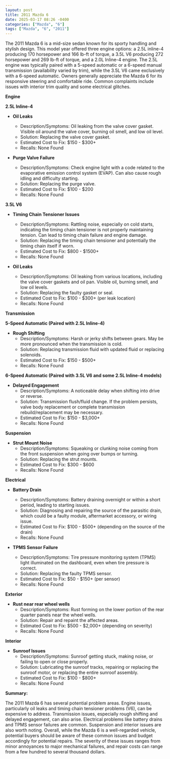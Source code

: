 ```yaml
---
layout: post
title: 2011 Mazda 6
date: 2025-03-17 08:26 -0400
categories: ["Mazda", "6"]
tags: ["Mazda", "6", "2011"]
---
```

The 2011 Mazda 6 is a mid-size sedan known for its sporty handling and stylish design. This model year offered three engine options: a 2.5L inline-4 producing 170 horsepower and 166 lb-ft of torque, a 3.5L V6 producing 272 horsepower and 269 lb-ft of torque, and a 2.0L Inline-4 engine. The 2.5L engine was typically paired with a 5-speed automatic or a 6-speed manual transmission (availability varied by trim), while the 3.5L V6 came exclusively with a 6-speed automatic. Owners generally appreciate the Mazda 6 for its responsive steering and comfortable ride. Common complaints include issues with interior trim quality and some electrical glitches.

**Engine**

**2.5L Inline-4**
* **Oil Leaks**
    * Description/Symptoms: Oil leaking from the valve cover gasket. Visible oil around the valve cover, burning oil smell, and low oil level.
    * Solution: Replacing the valve cover gasket.
    * Estimated Cost to Fix: $150 - $300+
    * Recalls: None Found

* **Purge Valve Failure**
    * Description/Symptoms: Check engine light with a code related to the evaporative emission control system (EVAP). Can also cause rough idling and difficulty starting.
    * Solution: Replacing the purge valve.
    * Estimated Cost to Fix: $100 - $200
    * Recalls: None Found

**3.5L V6**

* **Timing Chain Tensioner Issues**
    * Description/Symptoms: Rattling noise, especially on cold starts, indicating the timing chain tensioner is not properly maintaining tension. Can lead to timing chain failure and engine damage.
    * Solution: Replacing the timing chain tensioner and potentially the timing chain itself if worn.
    * Estimated Cost to Fix: $800 - $1500+
    * Recalls: None Found

* **Oil Leaks**
    * Description/Symptoms: Oil leaking from various locations, including the valve cover gaskets and oil pan. Visible oil, burning smell, and low oil levels.
    * Solution: Replacing the faulty gasket or seal.
    * Estimated Cost to Fix: $100 - $300+ (per leak location)
    * Recalls: None Found

**Transmission**

**5-Speed Automatic (Paired with 2.5L Inline-4)**
* **Rough Shifting**
    * Description/Symptoms: Harsh or jerky shifts between gears. May be more pronounced when the transmission is cold.
    * Solution: Replacing transmission fluid with updated fluid or replacing solenoids.
    * Estimated Cost to Fix: $150 - $500+
    * Recalls: None Found

**6-Speed Automatic (Paired with 3.5L V6 and some 2.5L Inline-4 models)**
* **Delayed Engagement**
    * Description/Symptoms: A noticeable delay when shifting into drive or reverse.
    * Solution: Transmission flush/fluid change. If the problem persists, valve body replacement or complete transmission rebuild/replacement may be necessary.
    * Estimated Cost to Fix: $150 - $3,000+
    * Recalls: None Found

**Suspension**

* **Strut Mount Noise**
    * Description/Symptoms: Squeaking or clunking noise coming from the front suspension when going over bumps or turning.
    * Solution: Replacing the strut mounts.
    * Estimated Cost to Fix: $300 - $600
    * Recalls: None Found

**Electrical**

* **Battery Drain**
    * Description/Symptoms: Battery draining overnight or within a short period, leading to starting issues.
    * Solution: Diagnosing and repairing the source of the parasitic drain, which could be a faulty module, aftermarket accessory, or wiring issue.
    * Estimated Cost to Fix: $100 - $500+ (depending on the source of the drain)
    * Recalls: None Found

* **TPMS Sensor Failure**
    * Description/Symptoms: Tire pressure monitoring system (TPMS) light illuminated on the dashboard, even when tire pressure is correct.
    * Solution: Replacing the faulty TPMS sensor.
    * Estimated Cost to Fix: $50 - $150+ (per sensor)
    * Recalls: None Found

**Exterior**

* **Rust near rear wheel wells**
    * Description/Symptoms: Rust forming on the lower portion of the rear quarter panels near the wheel wells.
    * Solution: Repair and repaint the affected areas.
    * Estimated Cost to Fix: $500 - $2,000+ (depending on severity)
    * Recalls: None Found

**Interior**

* **Sunroof Issues**
    * Description/Symptoms: Sunroof getting stuck, making noise, or failing to open or close properly.
    * Solution: Lubricating the sunroof tracks, repairing or replacing the sunroof motor, or replacing the entire sunroof assembly.
    * Estimated Cost to Fix: $100 - $800+
    * Recalls: None Found

**Summary:**

The 2011 Mazda 6 has several potential problem areas. Engine issues, particularly oil leaks and timing chain tensioner problems (V6), can be expensive to address. Transmission issues, especially rough shifting and delayed engagement, can also arise. Electrical problems like battery drains and TPMS sensor failures are common. Suspension and interior issues are also worth noting. Overall, while the Mazda 6 is a well-regarded vehicle, potential buyers should be aware of these common issues and budget accordingly for potential repairs. The severity of these issues ranges from minor annoyances to major mechanical failures, and repair costs can range from a few hundred to several thousand dollars.


